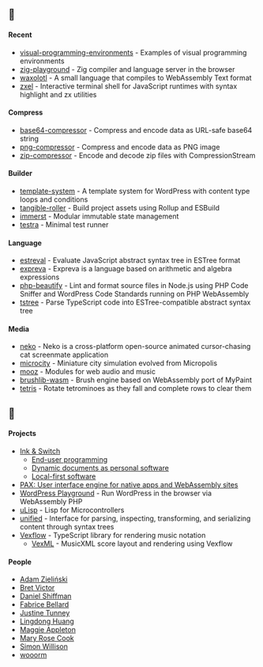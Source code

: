 ## :seedling:

#### Recent

- [visual-programming-environments](https://github.com/eliot-akira/visual-programming-environments) - Examples of visual programming environments
- [zig-playground](https://github.com/eliot-akira/zig-playground) - Zig compiler and language server in the browser
- [waxolotl](https://github.com/eliot-akira/waxolotl) - A small language that compiles to WebAssembly Text format
- [zxel](https://github.com/eliot-akira/zxel) - Interactive terminal shell for JavaScript runtimes with syntax highlight and zx utilities

#### Compress

- [base64-compressor](https://github.com/eliot-akira/base64-compressor) - Compress and encode data as URL-safe base64 string
- [png-compressor](https://github.com/eliot-akira/png-compressor) - Compress and encode data as PNG image
- [zip-compressor](https://github.com/eliot-akira/zip-compressor) - Encode and decode zip files with CompressionStream

#### Builder

- [template-system](https://github.com/TangibleInc/template-system) - A template system for WordPress with content type loops and conditions 
- [tangible-roller](https://github.com/TangibleInc/tangible-roller) - Build project assets using Rollup and ESBuild 
- [immerst](https://github.com/eliot-akira/immerst) - Modular immutable state management
- [testra](https://github.com/eliot-akira/testra) - Minimal test runner

#### Language

- [estreval](https://github.com/expreva/estreval) - Evaluate JavaScript abstract syntax tree in ESTree format 
- [expreva](https://github.com/expreva) - Expreva is a language based on arithmetic and algebra expressions
- [php-beautify](https://github.com/TangibleInc/php-beautify) - Lint and format source files in Node.js using PHP Code Sniffer and WordPress Code Standards running on PHP WebAssembly
- [tstree](https://github.com/expreva/tstree) - Parse TypeScript code into ESTree-compatible abstract syntax tree

#### Media

- [neko](https://github.com/eliot-akira/neko) - Neko is a cross-platform open-source animated cursor-chasing cat screenmate application
- [microcity](https://github.com/eliot-akira/microcity) - Miniature city simulation evolved from Micropolis
- [mooz](https://github.com/moozap/mooz) - Modules for web audio and music
- [brushlib-wasm](https://github.com/eliot-akira/brushlib-wasm) - Brush engine based on WebAssembly port of MyPaint
- [tetris](https://github.com/eliot-akira/tetris) - Rotate tetrominoes as they fall and complete rows to clear them

## :eyes:

#### Projects

- [Ink & Switch](https://www.inkandswitch.com)
  - [End-user programming](https://www.inkandswitch.com/end-user-programming/)
  - [Dynamic documents as personal software](https://www.inkandswitch.com/potluck/)
  - [Local-first software](https://www.inkandswitch.com/local-first/)
- [PAX: User interface engine for native apps and WebAssembly sites](https://github.com/paxengine/pax)
- [WordPress Playground](https://github.com/WordPress/wordpress-playground) - Run WordPress in the browser via WebAssembly PHP
- [uLisp](http://www.ulisp.com/) - Lisp for Microcontrollers
- [unified](https://unifiedjs.com/) - Interface for parsing, inspecting, transforming, and serializing content through syntax trees 
- [Vexflow](https://github.com/vexflow/vexflow) - TypeScript library for rendering music notation
  - [VexML](https://github.com/stringsync/vexml) - MusicXML score layout and rendering using Vexflow

#### People

- [Adam Zieliński](https://github.com/adamziel)
- [Bret Victor](https://worrydream.com/)
- [Daniel Shiffman](https://github.com/shiffman)
- [Fabrice Bellard](https://bellard.org/)
- [Justine Tunney](https://github.com/jart)
- [Lingdong Huang](https://github.com/LingDong-)
- [Maggie Appleton](https://maggieappleton.com/)
- [Mary Rose Cook](https://maryrosecook.com/)
- [Simon Willison](https://github.com/simonw)
- [wooorm](https://github.com/wooorm)
